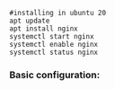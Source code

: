 
```
#installing in ubuntu 20
apt update
apt install nginx
systemctl start nginx
systemctl enable nginx
systemctl status nginx
```

### Basic configuration:
